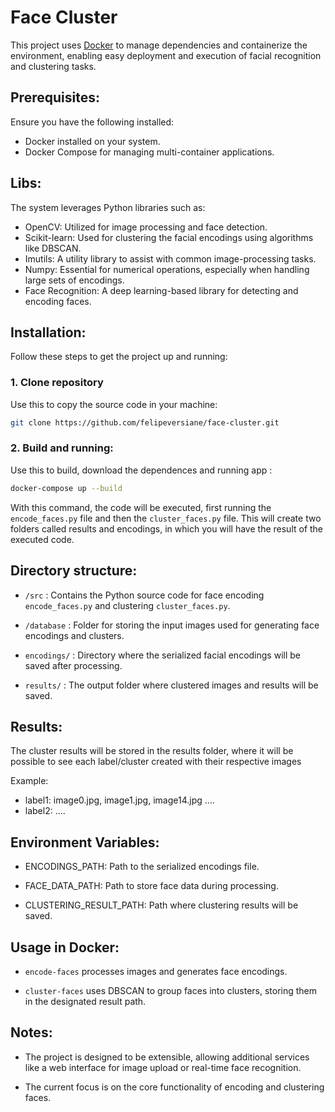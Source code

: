 # Face Cluster

This project uses [Docker](https://www.docker.com) to manage dependencies and containerize the environment, enabling easy deployment and execution of facial recognition and clustering tasks.

## Prerequisites:

Ensure you have the following installed:

- Docker installed on your system.
- Docker Compose for managing multi-container applications.

## Libs:

The system leverages Python libraries such as:

- OpenCV: Utilized for image processing and face detection.
- Scikit-learn: Used for clustering the facial encodings using algorithms like DBSCAN.
- Imutils: A utility library to assist with common image-processing tasks.
- Numpy: Essential for numerical operations, especially when handling large sets of encodings.
- Face Recognition: A deep learning-based library for detecting and encoding faces.

## Installation:

Follow these steps to get the project up and running:

### 1. Clone repository

Use this to copy the source code in your machine:

```bash
git clone https://github.com/felipeversiane/face-cluster.git
```

### 2. Build and running:

Use this to build, download the dependences and running app : 

```bash
docker-compose up --build
```

With this command, the code will be executed, first running the `encode_faces.py` file and then the `cluster_faces.py` file. This will create two folders called results and encodings, in which you will have the result of the executed code.

## Directory structure:

- `/src` : Contains the Python source code for face encoding `encode_faces.py` and clustering `cluster_faces.py`.

- `/database` : Folder for storing the input images used for generating face encodings and clusters.

- `encodings/` : Directory where the serialized facial encodings will be saved after processing.

- `results/` : The output folder where clustered images and results will be saved.

## Results:

The cluster results will be stored in the results folder, where it will be possible to see each label/cluster created with their respective images

Example: 

- label1: image0.jpg, image1.jpg, image14.jpg ....
- label2: ....

## Environment Variables:

- ENCODINGS_PATH: Path to the serialized encodings file.

- FACE_DATA_PATH: Path to store face data during processing.

- CLUSTERING_RESULT_PATH: Path where clustering results will be saved.

## Usage in Docker:

- `encode-faces`  processes images and generates face encodings.

- `cluster-faces`  uses DBSCAN to group faces into clusters, storing them in the designated result path.

## Notes:

- The project is designed to be extensible, allowing additional services like a web interface for image upload or real-time face recognition.

- The current focus is on the core functionality of encoding and clustering faces.

